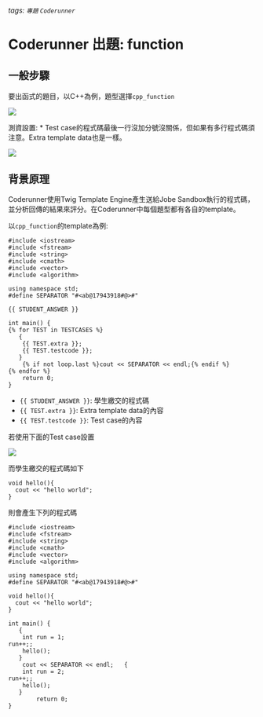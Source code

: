 ###### tags: `專題` `Coderunner`

# Coderunner 出題: function

## 一般步驟

要出函式的題目，以C++為例，題型選擇`cpp_function`

![](https://i.imgur.com/P1UVTaE.png)

測資設置:
    * Test case的程式碼最後一行沒加分號沒關係，但如果有多行程式碼須注意。Extra template data也是一樣。

![](https://i.imgur.com/NECx5pf.png)


## 背景原理

Coderunner使用Twig Template Engine產生送給Jobe Sandbox執行的程式碼，並分析回傳的結果來評分。在Coderunner中每個題型都有各自的template。

以`cpp_function`的template為例:
```
#include <iostream>
#include <fstream>
#include <string>
#include <cmath>
#include <vector>
#include <algorithm>

using namespace std;
#define SEPARATOR "#<ab@17943918#@>#"

{{ STUDENT_ANSWER }}

int main() {
{% for TEST in TESTCASES %}
   {
    {{ TEST.extra }};
    {{ TEST.testcode }};
   }
    {% if not loop.last %}cout << SEPARATOR << endl;{% endif %}
{% endfor %}
    return 0;
}
```
* `{{ STUDENT_ANSWER }}`: 學生繳交的程式碼
* `{{ TEST.extra }}`: Extra template data的內容
* `{{ TEST.testcode }}`: Test case的內容

若使用下面的Test case設置

![](https://i.imgur.com/zrECSsE.png)

而學生繳交的程式碼如下

```cpp=
void hello(){
  cout << "hello world";
}
```

則會產生下列的程式碼

```cpp=
#include <iostream>
#include <fstream>
#include <string>
#include <cmath>
#include <vector>
#include <algorithm>

using namespace std;
#define SEPARATOR "#<ab@17943918#@>#"

void hello(){
  cout << "hello world";
}

int main() {
   {
    int run = 1;
run++;;
    hello();
   }
    cout << SEPARATOR << endl;   {
    int run = 2;
run++;;
    hello();
   }
        return 0;
}
```